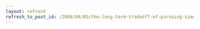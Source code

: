 ```yaml
---
layout: refresh
refresh_to_post_id: /2009/04/05/the-long-term-tradeoff-of-pursuing-simultaneous-degrees
---
```

